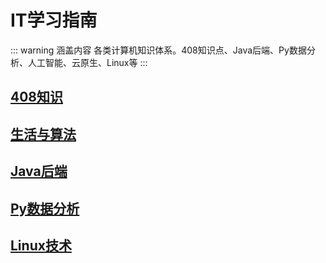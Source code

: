 # IT学习指南
::: warning 涵盖内容
各类计算机知识体系。408知识点、Java后端、Py数据分析、人工智能、云原生、Linux等
:::

## [408知识](./408知识/)

## [生活与算法](./生活与算法/)

## [Java后端](./Java/)

## [Py数据分析](./Py和数据分析/)

## [Linux技术](./Linux/)